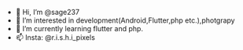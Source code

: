 - 👋 Hi, I’m @sage237
- 👀 I’m interested in development(Android,Flutter,php etc.),photgrapy
- 🌱 I’m currently learning flutter and php.
- 📫 Insta: @r.i.s.h.i_pixels 


<!---
sage237/sage237 is a ✨ special ✨ repository because its `README.md` (this file) appears on your GitHub profile.
You can click the Preview link to take a look at your changes.
--->
